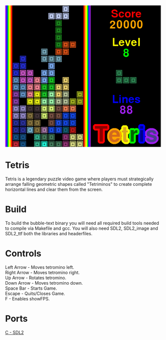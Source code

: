 ![Screenshot](screenshot.png)

# Tetris
Tetris is a legendary puzzle video game where players must strategically arrange falling geometric shapes called "Tetriminos" to create complete horizontal lines and clear them from the screen.

# Build
To build the bubble-text binary you will need all required build tools needed to compile via Makefile and gcc. You will also need SDL2, SDL2_image and SDL2_ttf both the libraries and headerfiles.

# Controls
Left Arrow - Moves tetromino left.\
Right Arrow - Moves tetromino right.\
Up Arrow - Rotates tetromino.\
Down Arrow - Moves tetromino down.\
Space Bar - Starts Game.\
Escape - Quits/Closes Game.\
F - Enables showFPS.

# Ports
[C - SDL2](C-SDL2)
